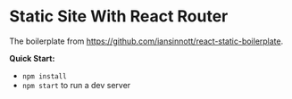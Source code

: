 # Static Site With React Router

The boilerplate from https://github.com/iansinnott/react-static-boilerplate.

**Quick Start:**

* `npm install`
* `npm start` to run a dev server
